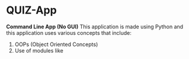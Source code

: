 # QUIZ-App
**Command Line App (No GUI)**
  This application is made using Python and this application uses various concepts that include:
1. OOPs (Object Oriented Concepts)
2. Use of modules like 
